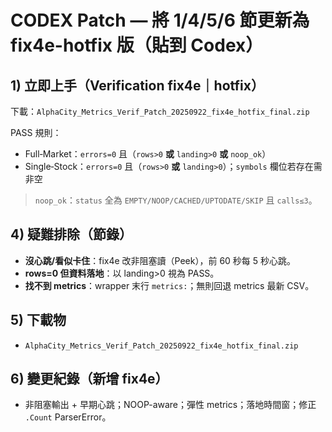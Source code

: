 # CODEX Patch — 將 1/4/5/6 節更新為 fix4e-hotfix 版（貼到 Codex）

## 1) 立即上手（Verification fix4e｜hotfix）
下載：`AlphaCity_Metrics_Verif_Patch_20250922_fix4e_hotfix_final.zip`

PASS 規則：
- Full‑Market：`errors=0` 且（`rows>0` **或** `landing>0` **或** `noop_ok`）
- Single‑Stock：`errors=0` 且（`rows>0` **或** `landing>0`）；`symbols` 欄位若存在需非空

> `noop_ok`：`status` 全為 `EMPTY/NOOP/CACHED/UPTODATE/SKIP` 且 `calls≤3`。

## 4) 疑難排除（節錄）
- **沒心跳/看似卡住**：fix4e 改非阻塞讀（Peek），前 60 秒每 5 秒心跳。  
- **rows=0 但資料落地**：以 landing>0 視為 PASS。  
- **找不到 metrics**：wrapper 末行 `metrics:`；無則回退 metrics 最新 CSV。

## 5) 下載物
- `AlphaCity_Metrics_Verif_Patch_20250922_fix4e_hotfix_final.zip`

## 6) 變更紀錄（新增 fix4e）
- 非阻塞輸出 + 早期心跳；NOOP-aware；彈性 metrics；落地時間窗；修正 `.Count` ParserError。